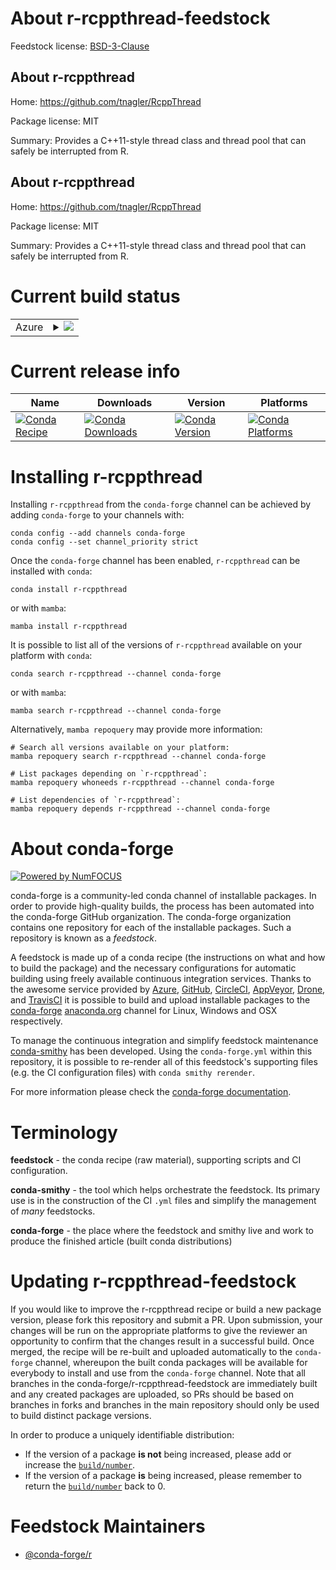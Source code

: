About r-rcppthread-feedstock
============================

Feedstock license: [BSD-3-Clause](https://github.com/conda-forge/r-rcppthread-feedstock/blob/main/LICENSE.txt)


About r-rcppthread
------------------

Home: https://github.com/tnagler/RcppThread

Package license: MIT

Summary: Provides a C++11-style thread class and thread pool that can safely be interrupted from R.

About r-rcppthread
------------------

Home: https://github.com/tnagler/RcppThread

Package license: MIT

Summary: Provides a C++11-style thread class and thread pool that can safely be interrupted from R.

Current build status
====================


<table>
    
  <tr>
    <td>Azure</td>
    <td>
      <details>
        <summary>
          <a href="https://dev.azure.com/conda-forge/feedstock-builds/_build/latest?definitionId=7025&branchName=main">
            <img src="https://dev.azure.com/conda-forge/feedstock-builds/_apis/build/status/r-rcppthread-feedstock?branchName=main">
          </a>
        </summary>
        <table>
          <thead><tr><th>Variant</th><th>Status</th></tr></thead>
          <tbody><tr>
              <td>linux_64_r_base4.2</td>
              <td>
                <a href="https://dev.azure.com/conda-forge/feedstock-builds/_build/latest?definitionId=7025&branchName=main">
                  <img src="https://dev.azure.com/conda-forge/feedstock-builds/_apis/build/status/r-rcppthread-feedstock?branchName=main&jobName=linux&configuration=linux%20linux_64_r_base4.2" alt="variant">
                </a>
              </td>
            </tr><tr>
              <td>linux_64_r_base4.3</td>
              <td>
                <a href="https://dev.azure.com/conda-forge/feedstock-builds/_build/latest?definitionId=7025&branchName=main">
                  <img src="https://dev.azure.com/conda-forge/feedstock-builds/_apis/build/status/r-rcppthread-feedstock?branchName=main&jobName=linux&configuration=linux%20linux_64_r_base4.3" alt="variant">
                </a>
              </td>
            </tr><tr>
              <td>osx_64_r_base4.2</td>
              <td>
                <a href="https://dev.azure.com/conda-forge/feedstock-builds/_build/latest?definitionId=7025&branchName=main">
                  <img src="https://dev.azure.com/conda-forge/feedstock-builds/_apis/build/status/r-rcppthread-feedstock?branchName=main&jobName=osx&configuration=osx%20osx_64_r_base4.2" alt="variant">
                </a>
              </td>
            </tr><tr>
              <td>osx_64_r_base4.3</td>
              <td>
                <a href="https://dev.azure.com/conda-forge/feedstock-builds/_build/latest?definitionId=7025&branchName=main">
                  <img src="https://dev.azure.com/conda-forge/feedstock-builds/_apis/build/status/r-rcppthread-feedstock?branchName=main&jobName=osx&configuration=osx%20osx_64_r_base4.3" alt="variant">
                </a>
              </td>
            </tr><tr>
              <td>win_64</td>
              <td>
                <a href="https://dev.azure.com/conda-forge/feedstock-builds/_build/latest?definitionId=7025&branchName=main">
                  <img src="https://dev.azure.com/conda-forge/feedstock-builds/_apis/build/status/r-rcppthread-feedstock?branchName=main&jobName=win&configuration=win%20win_64_" alt="variant">
                </a>
              </td>
            </tr>
          </tbody>
        </table>
      </details>
    </td>
  </tr>
</table>

Current release info
====================

| Name | Downloads | Version | Platforms |
| --- | --- | --- | --- |
| [![Conda Recipe](https://img.shields.io/badge/recipe-r--rcppthread-green.svg)](https://anaconda.org/conda-forge/r-rcppthread) | [![Conda Downloads](https://img.shields.io/conda/dn/conda-forge/r-rcppthread.svg)](https://anaconda.org/conda-forge/r-rcppthread) | [![Conda Version](https://img.shields.io/conda/vn/conda-forge/r-rcppthread.svg)](https://anaconda.org/conda-forge/r-rcppthread) | [![Conda Platforms](https://img.shields.io/conda/pn/conda-forge/r-rcppthread.svg)](https://anaconda.org/conda-forge/r-rcppthread) |

Installing r-rcppthread
=======================

Installing `r-rcppthread` from the `conda-forge` channel can be achieved by adding `conda-forge` to your channels with:

```
conda config --add channels conda-forge
conda config --set channel_priority strict
```

Once the `conda-forge` channel has been enabled, `r-rcppthread` can be installed with `conda`:

```
conda install r-rcppthread
```

or with `mamba`:

```
mamba install r-rcppthread
```

It is possible to list all of the versions of `r-rcppthread` available on your platform with `conda`:

```
conda search r-rcppthread --channel conda-forge
```

or with `mamba`:

```
mamba search r-rcppthread --channel conda-forge
```

Alternatively, `mamba repoquery` may provide more information:

```
# Search all versions available on your platform:
mamba repoquery search r-rcppthread --channel conda-forge

# List packages depending on `r-rcppthread`:
mamba repoquery whoneeds r-rcppthread --channel conda-forge

# List dependencies of `r-rcppthread`:
mamba repoquery depends r-rcppthread --channel conda-forge
```


About conda-forge
=================

[![Powered by
NumFOCUS](https://img.shields.io/badge/powered%20by-NumFOCUS-orange.svg?style=flat&colorA=E1523D&colorB=007D8A)](https://numfocus.org)

conda-forge is a community-led conda channel of installable packages.
In order to provide high-quality builds, the process has been automated into the
conda-forge GitHub organization. The conda-forge organization contains one repository
for each of the installable packages. Such a repository is known as a *feedstock*.

A feedstock is made up of a conda recipe (the instructions on what and how to build
the package) and the necessary configurations for automatic building using freely
available continuous integration services. Thanks to the awesome service provided by
[Azure](https://azure.microsoft.com/en-us/services/devops/), [GitHub](https://github.com/),
[CircleCI](https://circleci.com/), [AppVeyor](https://www.appveyor.com/),
[Drone](https://cloud.drone.io/welcome), and [TravisCI](https://travis-ci.com/)
it is possible to build and upload installable packages to the
[conda-forge](https://anaconda.org/conda-forge) [anaconda.org](https://anaconda.org/)
channel for Linux, Windows and OSX respectively.

To manage the continuous integration and simplify feedstock maintenance
[conda-smithy](https://github.com/conda-forge/conda-smithy) has been developed.
Using the ``conda-forge.yml`` within this repository, it is possible to re-render all of
this feedstock's supporting files (e.g. the CI configuration files) with ``conda smithy rerender``.

For more information please check the [conda-forge documentation](https://conda-forge.org/docs/).

Terminology
===========

**feedstock** - the conda recipe (raw material), supporting scripts and CI configuration.

**conda-smithy** - the tool which helps orchestrate the feedstock.
                   Its primary use is in the construction of the CI ``.yml`` files
                   and simplify the management of *many* feedstocks.

**conda-forge** - the place where the feedstock and smithy live and work to
                  produce the finished article (built conda distributions)


Updating r-rcppthread-feedstock
===============================

If you would like to improve the r-rcppthread recipe or build a new
package version, please fork this repository and submit a PR. Upon submission,
your changes will be run on the appropriate platforms to give the reviewer an
opportunity to confirm that the changes result in a successful build. Once
merged, the recipe will be re-built and uploaded automatically to the
`conda-forge` channel, whereupon the built conda packages will be available for
everybody to install and use from the `conda-forge` channel.
Note that all branches in the conda-forge/r-rcppthread-feedstock are
immediately built and any created packages are uploaded, so PRs should be based
on branches in forks and branches in the main repository should only be used to
build distinct package versions.

In order to produce a uniquely identifiable distribution:
 * If the version of a package **is not** being increased, please add or increase
   the [``build/number``](https://docs.conda.io/projects/conda-build/en/latest/resources/define-metadata.html#build-number-and-string).
 * If the version of a package **is** being increased, please remember to return
   the [``build/number``](https://docs.conda.io/projects/conda-build/en/latest/resources/define-metadata.html#build-number-and-string)
   back to 0.

Feedstock Maintainers
=====================

* [@conda-forge/r](https://github.com/conda-forge/r/)

